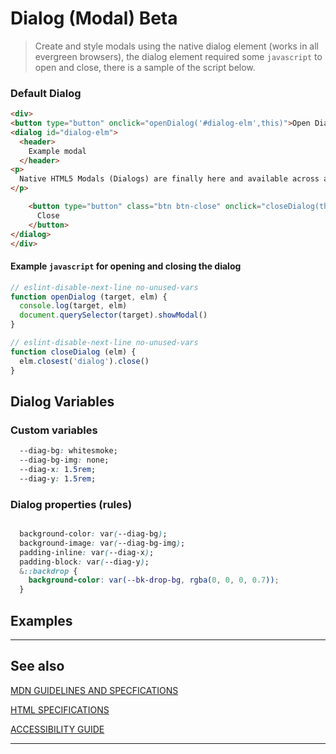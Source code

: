 # Dialog (Modal) <span role="note" style="--note: var(--beta)">Beta</span>

>  Create and style modals using the native dialog element (works in all evergreen browsers), the dialog element required some `javascript` to open and close, there is a sample of the  script below.

### Default Dialog

```html preview
<div>
<button type="button" onclick="openDialog('#dialog-elm',this)">Open Dialog</button>
<dialog id="dialog-elm">
  <header>
    Example modal
  </header>
<p>
  Native HTML5 Modals (Dialogs) are finally here and available across all ever green browsers and they are fun!
</p>

    <button type="button" class="btn btn-close" onclick="closeDialog(this)">
      Close
    </button>
</dialog>
</div>
```

#### Example `javascript` for opening and closing the dialog

```javascript
// eslint-disable-next-line no-unused-vars
function openDialog (target, elm) {
  console.log(target, elm)
  document.querySelector(target).showModal()
}

// eslint-disable-next-line no-unused-vars
function closeDialog (elm) {
  elm.closest('dialog').close()
}

```

## Dialog Variables

### Custom variables

```css
  --diag-bg: whitesmoke;
  --diag-bg-img: none;
  --diag-x: 1.5rem;
  --diag-y: 1.5rem;
```

### Dialog properties (rules)

```css

  background-color: var(--diag-bg);
  background-image: var(--diag-bg-img);
  padding-inline: var(--diag-x);
  padding-block: var(--diag-y);
  &::backdrop {
    background-color: var(--bk-drop-bg, rgba(0, 0, 0, 0.7));
  }

```

## Examples

----
## See also


[MDN GUIDELINES AND SPECFICATIONS](https://developer.mozilla.org/en-US/docs/Web/HTML/Element/dialog ':_target="_blank"')

[HTML SPECIFICATIONS](https://html.spec.whatwg.org/multipage/interactive-elements.html#the-dialog-element ':_target="_blank"')

[ACCESSIBILITY GUIDE]([https://](https://www.w3.org/TR/wai-aria-practices-1.2/#dialog_modal), ':_target="_blank"')

----
